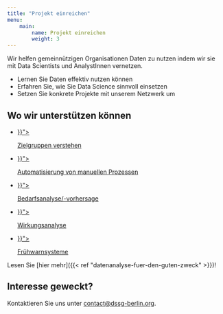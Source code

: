 ```yaml
---
title: "Projekt einreichen"
menu:
    main:
        name: Projekt einreichen
        weight: 3
---
```


Wir helfen gemeinnützigen Organisationen Daten zu nutzen indem wir sie mit Data Scientists und AnalystInnen vernetzen.

- Lernen Sie Daten effektiv nutzen können
- Erfahren Sie, wie Sie Data Science sinnvoll einsetzen
- Setzen Sie konkrete Projekte mit unserem Netzwerk um

## Wo wir unterstützen können

<div id="apply--what">
    <ul>
        <li>
            <a href="{{< ref "datenanalyse-fuer-den-guten-zweck#zielgruppen-verstehen" >}}">
                <i class="fa fa-chart-pie"></i>
                <p>Zielgruppen verstehen</p>
            </a>
        </li>
        <li>
            <a href="{{< ref "datenanalyse-fuer-den-guten-zweck#automatisierung-von-manuellen-prozessen" >}}">
                <i  class="fa fa-cogs"></i>
                <p>Automatisierung von manuellen Prozessen</p>
            </a>
        </li>
        <li>
            <a href="{{< ref "datenanalyse-fuer-den-guten-zweck#bedarfsanalyse-vorhersage" >}}">
                <i  class="fa fa-chart-line"></i>
                <p>Bedarfsanalyse/-vorhersage</p>
            </a>
        </li>
        <li>
            <a href="{{< ref "datenanalyse-fuer-den-guten-zweck#wirkungsanalyse" >}}">
                <i  class="fa fa-balance-scale"></i>
                <p>Wirkungsanalyse</p>
            </a>
        </li>
        <li>
            <a href="{{< ref "datenanalyse-fuer-den-guten-zweck#frühwarnsysteme" >}}">
                <i  class="fa fa-bolt"></i>
                <p>Frühwarnsysteme</p>
            </a>
        </li>
    </ul>
</div>

Lesen Sie [hier mehr]({{< ref "datenanalyse-fuer-den-guten-zweck" >}})!

## Interesse geweckt?

Kontaktieren Sie uns unter [contact@dssg-berlin.org](mailto:contact@dssg-berlin.org).


<aside id="apply-form" style="display:none;">
<script src="https://static.airtable.com/js/embed/embed_snippet_v1.js"></script><iframe class="airtable-embed airtable-dynamic-height" src="https://airtable.com/embed/shrNeLV2jQaBuA4uf?backgroundColor=green" frameborder="0" onmousewheel="" width="100%" height="911" style="background: transparent; border: 1px solid #ccc;"></iframe>
</aside>
